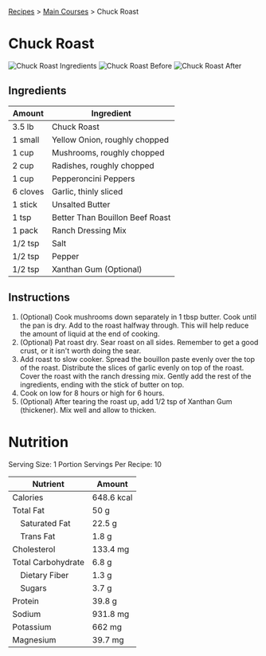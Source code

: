 [Recipes](..) > [Main Courses](.) > Chuck Roast

# Chuck Roast
![Chuck Roast Ingredients](https://github.com/jbh/recipes/raw/master/images/chuck-roast-ingredients.jpg)
![Chuck Roast Before](https://github.com/jbh/recipes/raw/master/images/chuck-roast-before.jpg)
![Chuck Roast After](https://github.com/jbh/recipes/raw/master/images/chuck-roast-after.jpg)

## Ingredients

| Amount   | Ingredient                      |
|----------|---------------------------------|
| 3.5 lb   | Chuck Roast                     |
| 1 small  | Yellow Onion, roughly chopped   |
| 1 cup    | Mushrooms, roughly chopped      |
| 2 cup    | Radishes, roughly chopped       |
| 1 cup    | Pepperoncini Peppers            |
| 6 cloves | Garlic, thinly sliced           |
| 1 stick  | Unsalted Butter                 |
| 1 tsp    | Better Than Bouillon Beef Roast |
| 1 pack   | Ranch Dressing Mix              |
| 1/2 tsp  | Salt                            |
| 1/2 tsp  | Pepper                          |
| 1/2 tsp  | Xanthan Gum (Optional)          |

## Instructions
1. (Optional) Cook mushrooms down separately in 1 tbsp butter. Cook until the pan
is dry. Add to the roast halfway through. This will help reduce the amount of
liquid at the end of cooking.
2. (Optional) Pat roast dry. Sear roast on all sides. Remember to get a good
crust, or it isn't worth doing the sear.
3. Add roast to slow cooker. Spread the bouillon paste evenly over the top of
the roast. Distribute the slices of garlic evenly on top of the roast. Cover the
roast with the ranch dressing mix. Gently add the rest of the ingredients, ending
with the stick of butter on top.
4. Cook on low for 8 hours or high for 6 hours.
5. (Optional) After tearing the roast up, add 1/2 tsp of Xanthan Gum (thickener).
Mix well and allow to thicken.

# Nutrition

Serving Size: 1 Portion
Servings Per Recipe: 10

| Nutrient            | Amount     |
|---------------------|------------|
| Calories            | 648.6 kcal |
| Total Fat           | 50 g       |
| &emsp;Saturated Fat | 22.5 g     |
| &emsp;Trans Fat     | 1.8 g      |
| Cholesterol         | 133.4 mg   |
| Total Carbohydrate  | 6.8 g      |
| &emsp;Dietary Fiber | 1.3 g      |
| &emsp;Sugars        | 3.7 g      |
| Protein             | 39.8 g     |
| Sodium              | 931.8 mg   |
| Potassium           | 662 mg     |
| Magnesium           | 39.7 mg    |
